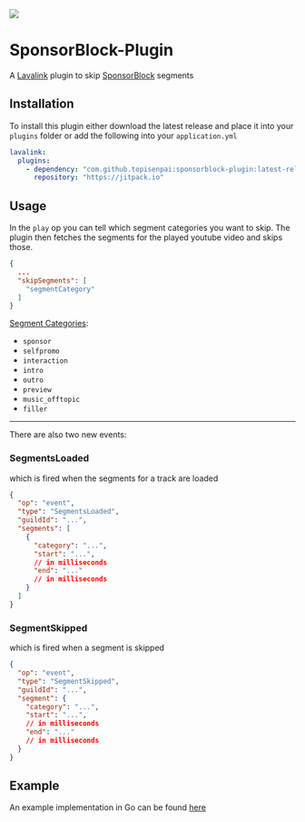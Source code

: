 [![](https://jitpack.io/v/TopiSenpai/sponsorblock-plugin.svg)](https://jitpack.io/#TopiSenpai/sponsorblock-plugin)

# SponsorBlock-Plugin

A [Lavalink](https://github.com/freyacodes/Lavalink) plugin to skip [SponsorBlock](https://sponsor.ajay.app) segments

## Installation

To install this plugin either download the latest release and place it into your `plugins` folder or add the following
into your `application.yml`

```yaml
lavalink:
  plugins:
    - dependency: "com.github.topisenpai:sponsorblock-plugin:latest-release"
      repository: "https://jitpack.io"
```

## Usage

In the `play` op you can tell which segment categories you want to skip. The plugin then fetches the segments for the
played youtube video and skips those.

````json
{
  ...
  "skipSegments": [
    "segmentCategory"
  ]
}
````

[Segment Categories](https://wiki.sponsor.ajay.app/w/Segment_Categories):

* `sponsor`
* `selfpromo`
* `interaction`
* `intro`
* `outro`
* `preview`
* `music_offtopic`
* `filler`

---

There are also two new events:

### SegmentsLoaded

which is fired when the segments for a track are loaded

````json
{
  "op": "event",
  "type": "SegmentsLoaded",
  "guildId": "...",
  "segments": [
    {
      "category": "...",
      "start": "...",
      // in milliseconds
      "end": "..."
      // in milliseconds
    }
  ]
}
````

### SegmentSkipped

which is fired when a segment is skipped

````json
{
  "op": "event",
  "type": "SegmentSkipped",
  "guildId": "...",
  "segment": {
    "category": "...",
    "start": "...",
    // in milliseconds
    "end": "..."
    // in milliseconds
  }
}
````

## Example

An example implementation in Go can be found [here](https://github.com/TopiSenpai/sponsorblock-plugin-example)
